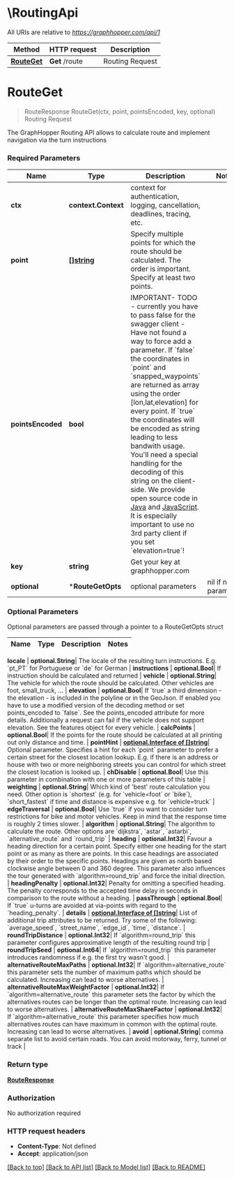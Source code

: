 # \RoutingApi

All URIs are relative to *https://graphhopper.com/api/1*

Method | HTTP request | Description
------------- | ------------- | -------------
[**RouteGet**](RoutingApi.md#RouteGet) | **Get** /route | Routing Request


# **RouteGet**
> RouteResponse RouteGet(ctx, point, pointsEncoded, key, optional)
Routing Request

The GraphHopper Routing API allows to calculate route and implement navigation via the turn instructions

### Required Parameters

Name | Type | Description  | Notes
------------- | ------------- | ------------- | -------------
 **ctx** | **context.Context** | context for authentication, logging, cancellation, deadlines, tracing, etc.
  **point** | [**[]string**](string.md)| Specify multiple points for which the route should be calculated. The order is important. Specify at least two points. | 
  **pointsEncoded** | **bool**| IMPORTANT- TODO - currently you have to pass false for the swagger client - Have not found a way to force add a parameter. If &#x60;false&#x60; the coordinates in &#x60;point&#x60; and &#x60;snapped_waypoints&#x60; are returned as array using the order [lon,lat,elevation] for every point. If &#x60;true&#x60; the coordinates will be encoded as string leading to less bandwith usage. You&#39;ll need a special handling for the decoding of this string on the client-side. We provide open source code in [Java](https://github.com/graphhopper/graphhopper/blob/d70b63660ac5200b03c38ba3406b8f93976628a6/web/src/main/java/com/graphhopper/http/WebHelper.java#L43) and [JavaScript](https://github.com/graphhopper/graphhopper/blob/d70b63660ac5200b03c38ba3406b8f93976628a6/web/src/main/webapp/js/ghrequest.js#L139). It is especially important to use no 3rd party client if you set &#x60;elevation&#x3D;true&#x60;! | 
  **key** | **string**| Get your key at graphhopper.com | 
 **optional** | ***RouteGetOpts** | optional parameters | nil if no parameters

### Optional Parameters
Optional parameters are passed through a pointer to a RouteGetOpts struct

Name | Type | Description  | Notes
------------- | ------------- | ------------- | -------------



 **locale** | **optional.String**| The locale of the resulting turn instructions. E.g. &#x60;pt_PT&#x60; for Portuguese or &#x60;de&#x60; for German | 
 **instructions** | **optional.Bool**| If instruction should be calculated and returned | 
 **vehicle** | **optional.String**| The vehicle for which the route should be calculated. Other vehicles are foot, small_truck, ... | 
 **elevation** | **optional.Bool**| If &#x60;true&#x60; a third dimension - the elevation - is included in the polyline or in the GeoJson. If enabled you have to use a modified version of the decoding method or set points_encoded to &#x60;false&#x60;. See the points_encoded attribute for more details. Additionally a request can fail if the vehicle does not support elevation. See the features object for every vehicle. | 
 **calcPoints** | **optional.Bool**| If the points for the route should be calculated at all printing out only distance and time. | 
 **pointHint** | [**optional.Interface of []string**](string.md)| Optional parameter. Specifies a hint for each &#x60;point&#x60; parameter to prefer a certain street for the closest location lookup. E.g. if there is an address or house with two or more neighboring streets you can control for which street the closest location is looked up. | 
 **chDisable** | **optional.Bool**| Use this parameter in combination with one or more parameters of this table | 
 **weighting** | **optional.String**| Which kind of &#39;best&#39; route calculation you need. Other option is &#x60;shortest&#x60; (e.g. for &#x60;vehicle&#x3D;foot&#x60; or &#x60;bike&#x60;), &#x60;short_fastest&#x60; if time and distance is expensive e.g. for &#x60;vehicle&#x3D;truck&#x60; | 
 **edgeTraversal** | **optional.Bool**| Use &#x60;true&#x60; if you want to consider turn restrictions for bike and motor vehicles. Keep in mind that the response time is roughly 2 times slower. | 
 **algorithm** | **optional.String**| The algorithm to calculate the route. Other options are &#x60;dijkstra&#x60;, &#x60;astar&#x60;, &#x60;astarbi&#x60;, &#x60;alternative_route&#x60; and &#x60;round_trip&#x60; | 
 **heading** | **optional.Int32**| Favour a heading direction for a certain point. Specify either one heading for the start point or as many as there are points. In this case headings are associated by their order to the specific points. Headings are given as north based clockwise angle between 0 and 360 degree. This parameter also influences the tour generated with &#x60;algorithm&#x3D;round_trip&#x60; and force the initial direction. | 
 **headingPenalty** | **optional.Int32**| Penalty for omitting a specified heading. The penalty corresponds to the accepted time delay in seconds in comparison to the route without a heading. | 
 **passThrough** | **optional.Bool**| If &#x60;true&#x60; u-turns are avoided at via-points with regard to the &#x60;heading_penalty&#x60;. | 
 **details** | [**optional.Interface of []string**](string.md)| List of additional trip attributes to be returned. Try some of the following: &#x60;average_speed&#x60;, &#x60;street_name&#x60;, &#x60;edge_id&#x60;, &#x60;time&#x60;, &#x60;distance&#x60;. | 
 **roundTripDistance** | **optional.Int32**| If &#x60;algorithm&#x3D;round_trip&#x60; this parameter configures approximative length of the resulting round trip | 
 **roundTripSeed** | **optional.Int64**| If &#x60;algorithm&#x3D;round_trip&#x60; this parameter introduces randomness if e.g. the first try wasn&#39;t good. | 
 **alternativeRouteMaxPaths** | **optional.Int32**| If &#x60;algorithm&#x3D;alternative_route&#x60; this parameter sets the number of maximum paths which should be calculated. Increasing can lead to worse alternatives. | 
 **alternativeRouteMaxWeightFactor** | **optional.Int32**| If &#x60;algorithm&#x3D;alternative_route&#x60; this parameter sets the factor by which the alternatives routes can be longer than the optimal route. Increasing can lead to worse alternatives. | 
 **alternativeRouteMaxShareFactor** | **optional.Int32**| If &#x60;algorithm&#x3D;alternative_route&#x60; this parameter specifies how much alternatives routes can have maximum in common with the optimal route. Increasing can lead to worse alternatives. | 
 **avoid** | **optional.String**| comma separate list to avoid certain roads. You can avoid motorway, ferry, tunnel or track | 

### Return type

[**RouteResponse**](RouteResponse.md)

### Authorization

No authorization required

### HTTP request headers

 - **Content-Type**: Not defined
 - **Accept**: application/json

[[Back to top]](#) [[Back to API list]](../README.md#documentation-for-api-endpoints) [[Back to Model list]](../README.md#documentation-for-models) [[Back to README]](../README.md)

